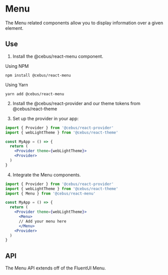 # Menu

The Menu related components allow you to display information over a given element.

## Use

1. Install the @cebus/react-menu component.

Using NPM

```
npm install @cebus/react-menu
```

Using Yarn

```
yarn add @cebus/react-menu
```

2. Install the @cebus/react-provider and our theme tokens from @cebus/react-theme

3. Set up the provider in your app:

```jsx
import { Provider } from '@cebus/react-provider'
import { webLightTheme } from '@cebus/react-theme'

const MyApp = () => {
  return (
    <Provider theme={webLightTheme}>
    <Provider>
  )
}
```

4. Integrate the Menu components.

```jsx
import { Provider } from '@cebus/react-provider'
import { webLightTheme } from '@cebus/react-theme'
import { Menu } from '@cebus/react-menu'

const MyApp = () => {
  return (
    <Provider theme={webLightTheme}>
      <Menu>
      // Add your menu here
      </Menu>
    <Provider>
  )
}
```

## API

The Menu API extends off of the FluentUI Menu.
